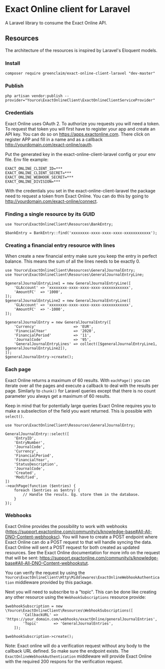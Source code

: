 # Exact Online client for Laravel
A Laravel library to consume the Exact Online API.

## Resources
The architecture of the resources is inspired by Laravel's Eloquent models.

### Install
````
composer require greenclaim/exact-online-client-laravel "dev-master"
````

### Publish
````
php artisan vendor:publish --provider="Yource\ExactOnlineClient\ExactOnlineClientServiceProvider"
````

### Credentials
Exact Online uses OAuth 2.
To authorize you requests you will need a token. To request that token you will first have to register your app and create an API key. You can do so on https://apps.exactonline.com. There click on register APP and fill in a name and as a callback http://yourdomain.com/exact-online/oauth.

Put the generated key in the exact-online-client-laravel config or your env file.
Env file example:
```
EXACT_ONLINE_CLIENT_ID=***
EXACT_ONLINE_CLIENT_SECRET=***
EXACT_ONLINE_WEBHOOK_SECRET=***
EXACT_ONLINE_DIVISION=***
```

With the credentials you set in the exact-online-client-laravel the package need to request a token from Exact Online. You can do this by going to http://yourdomain.com/exact-online/connect.


### Finding a single resource by its GUID
````
use Yource\ExactOnlineClient\Resources\BankEntry;

$bankEntry = BankEntry::find('xxxxxxxx-xxxx-xxxx-xxxx-xxxxxxxxxxxx');
````

### Creating a financial entry resource with lines
When create a new financial entry make sure you keep the entry in perfect balance. This means the sum of all the
 lines needs to be exactly 0.
````
use Yource\ExactOnlineClient\Resources\GeneralJournalEntry;
use Yource\ExactOnlineClient\Resources\GeneralJournalEntryLine;

$generalJournalEntryLine1 = new GeneralJournalEntryLine([
    'GLAccount' => 'xxxxxxxx-xxxx-xxxx-xxxx-xxxxxxxxxxxx',
    'AmountFC'  => '1000',
]);
$generalJournalEntryLine2 = new GeneralJournalEntryLine([
    'GLAccount' => 'xxxxxxxx-xxxx-xxxx-xxxx-xxxxxxxxxxxx',
    'AmountFC'  => '-1000',
]);

$generalJournalEntry = new GeneralJournalEntry([
    'Currency'                 => 'EUR',
    'FinancialYear'            => '2020',
    'FinancialPeriod'          => '11',
    'JournalCode'              => '95',
    'GeneralJournalEntryLines' => collect([$generalJournalEntryLine1, $generalJournalEntryLine2]),
]);
$generalJournalEntry->create();
````

### Each page
Exact Online returns a maximum of 60 results. With `eachPage()` you can iterate over all the pages and execute a
callback to deal with the results per page. Similarly to `chunk()` for Laravel queries except that there is no count
parameter you always get a maximum of 60 results.

Keep in mind that for potentially large queries Exact Online requires you to make a subselection of the field you want
returned. This is possible with `select()`.
````
use Yource\ExactOnlineClient\Resources\GeneralJournalEntry;

GeneralJournalEntry::select([
    'EntryID',
    'EntryNumber',
    'JournalCode',
    'Currency',
    'FinancialPeriod',
    'FinancialYear',
    'StatusDescription',
    'JournalCode',
    'Created',
    'Modified',
])
->eachPage(function ($entries) {
    foreach ($entries as $entry) {
        // Handle the resuls. Eg. store them in the database.
    }
});
````

### Webhooks
Exact Online provides the possibility to work with webhooks (https://support.exactonline.com/community/s/knowledge-base#All-All-DNO-Content-webhooksc). You will have to create a POST endpoint where Exact Online can do a POST request to that will handle syncing the data. Exact Online will sent a POST request for both created as updated resources. See the Exact Online documentation for more info on the request that will be sent: https://support.exactonline.com/community/s/knowledge-base#All-All-DNO-Content-webhookstut.

You can verify the request by using the `Yource\ExactOnlineClient\Http\Middlewares\ExactOnlineWebhookAuthentication` middleware provided by this package.

Next you will need to subscribe to a "topic". This can be done like creating any other resource using the `WebhookSubscriptions` resource provide:
````
$webhookSubscription = new \Yource\ExactOnlineClient\Resources\WebhookSubscriptions([
        'CallbackURL' => 'https://your_domain.com/webhooks/exactOnline/generalJournalEntries',
        'Topic'       => 'GeneralJournalEntries',
    ]);

$webhookSubscription->create();
````
Note: Exact online will do a verification request without any body to the callback URL defined. So make sure the endpoint exists. The `ExactOnlineWebhookAuthentication` middleware will provide Exact Online with the required 200 respons for the verification request.
